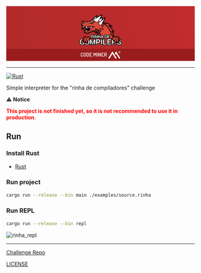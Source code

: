 <div align="center">
  <a href="https://github.com/aripiprazole/rinha-de-compiler" alt="Link para o repositório da Rinha de Compiladores" target="_blank">
    <img src="https://raw.githubusercontent.com/aripiprazole/rinha-de-compiler/main/img/banner.png" alt="Logo da Rinha de Compilers">
  </a>
</div>

---

[![Rust](https://github.com/cleissonbarbosa/rinha-compiladores-rust/actions/workflows/rust.yml/badge.svg)](https://github.com/cleissonbarbosa/rinha-compiladores-rust/actions/workflows/rust.yml)

Simple interpreter for the "rinha de compiladores" challenge

⚠️ **Notice**

**<span style="color:red">This project is not finished yet, so it is not recommended to use it in production.</span>**

## Run

### Install Rust

- [Rust](https://www.rust-lang.org/)

### Run project

```bash
cargo run --release --bin main ./examples/source.rinha
```

### Run REPL
```bash
cargo run --release --bin repl
```
![rinha_repl](https://github.com/cleissonbarbosa/rinha-compiladores-rust/assets/32576001/d07d9c36-2df0-4b55-ac4f-1eb768d043a1)

---

[Challenge Repo](https://github.com/aripiprazole/rinha-de-compiler)

[LICENSE](LICENSE)
